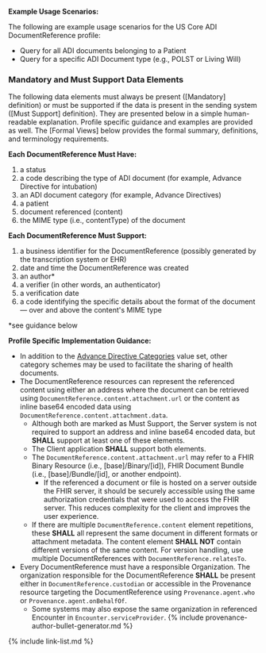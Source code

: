 

**Example Usage Scenarios:**

The following are example usage scenarios for the US Core ADI DocumentReference profile:

-   Query for all ADI documents belonging to a Patient
-   Query for a specific ADI Document type (e.g., POLST or Living Will)
  
### Mandatory and Must Support Data Elements

The following data elements must always be present ([Mandatory] definition) or must be supported if the data is present in the sending system ([Must Support] definition). They are presented below in a simple human-readable explanation. Profile specific guidance and examples are provided as well. The [Formal Views] below provides the formal summary, definitions, and terminology requirements.

**Each DocumentReference Must Have:**
<span class="bg-success" markdown="1"></span><!-- new-content -->
1. a status
2. a code describing the type of ADI document (for example, <span class="bg-success" markdown="1"></span>Advance<!-- new-content --> Directive for intubation)
3. an ADI document category (for example, <span class="bg-success" markdown="1"></span>Advance<!-- new-content --> Directives)
4. a patient
5. document referenced (content)
6. the MIME type (i.e., contentType) of the document

**Each DocumentReference Must Support:**

1. a business identifier for the DocumentReference (possibly generated by the transcription system or EHR)
1. date and time the DocumentReference was created
1. an author*
2. a verifier (in other words, an authenticator)
3. a verification date
4. a code identifying the specific details about the format of the document — over and above the content's MIME type

<!-- 5. the patient encounter that is being referenced
1. clinically relevant date -->

<!-- {% raw %} {% include additional-requirements-intro.md type="DocumentReference" %}
 {% endraw %} -->

*see guidance below

**Profile Specific Implementation Guidance:**

- In addition to the <span class="bg-success" markdown="1">[Advance Directive Categories](https://vsac.nlm.nih.gov/valueset/2.16.840.1.113883.11.20.9.69.4/expansion)</span><!-- new-content --> value set, other category schemes may be used to facilitate the sharing of health documents.
- The DocumentReference resources can represent the referenced content using either an address where the document can be retrieved using <span class="bg-success" markdown="1">`DocumentReference.content.attachment.url`</span><!-- new-content --> or the content as inline base64 encoded data using <span class="bg-success" markdown="1">`DocumentReference.content.attachment.data`</span><!-- new-content -->.
    -  Although both are marked as Must Support, the Server system is not required to support an address and inline base64 encoded data, but **SHALL** support at least one of these elements.
    -  The Client application **SHALL** support both elements.
    -  The <span class="bg-success" markdown="1">`DocumentReference.content.attachment.url`</span><!-- new-content --> may refer to a FHIR Binary Resource (i.e., [base]/Binary/[id]), FHIR Document Bundle (i.e., [base]/Bundle/[id], or another endpoint).
        - <span class="bg-success" markdown="1">If the referenced a document or file is hosted on a server outside the FHIR server, it should be securely accessible using the same authorization credentials that were used to access the FHIR server. This reduces complexity for the client and improves the user experience.</span><!-- new-content -->
    -  If there are multiple `DocumentReference.content` element repetitions, these **SHALL** all represent the same document in different formats or attachment metadata. The content element **SHALL NOT** contain different versions of the same content. For version handling, use multiple DocumentReferences with `DocumentReference.relatesTo`. 
- Every DocumentReference must have a responsible Organization. The organization responsible for the DocumentReference **SHALL** be present either in `DocumentReference.custodian` or accessible in the Provenance resource targeting the DocumentReference using `Provenance.agent.who` or `Provenance.agent.onBehalfOf`.
   - Some systems may also expose the same organization in referenced Encounter in `Encounter.serviceProvider`.
{% include provenance-author-bullet-generator.md %}

{% include link-list.md %}
